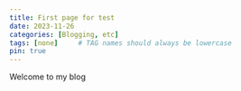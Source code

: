 ```yaml
---
title: First page for test
date: 2023-11-26
categories: [Blogging, etc]
tags: [none]     # TAG names should always be lowercase
pin: true
---
```


Welcome to my blog 